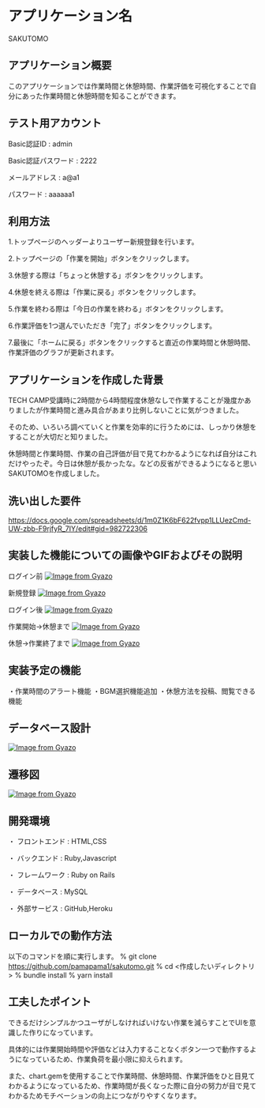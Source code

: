 # アプリケーション名 
 SAKUTOMO

## アプリケーション概要
  このアプリケーションでは作業時間と休憩時間、作業評価を可視化することで自分にあった作業時間と休憩時間を知ることができます。

## テスト用アカウント
  Basic認証ID  : admin

  Basic認証パスワード : 2222

  メールアドレス : a@a1

  パスワード    : aaaaaa1

## 利用方法
  1.トップページのヘッダーよりユーザー新規登録を行います。

  2.トップページの「作業を開始」ボタンをクリックします。

  3.休憩する際は「ちょっと休憩する」ボタンをクリックします。

  4.休憩を終える際は「作業に戻る」ボタンをクリックします。

  5.作業を終わる際は「今日の作業を終わる」ボタンをクリックします。

  6.作業評価を1つ選んでいただき「完了」ボタンをクリックします。

  7.最後に「ホームに戻る」ボタンをクリックすると直近の作業時間と休憩時間、作業評価のグラフが更新されます。

## アプリケーションを作成した背景
TECH CAMP受講時に2時間から4時間程度休憩なしで作業することが幾度かありましたが作業時間と進み具合があまり比例しないことに気がつきました。

そのため、いろいろ調べていくと作業を効率的に行うためには、しっかり休憩をすることが大切だと知りました。

休憩時間と作業時間、作業の自己評価が目で見てわかるようになれば自分はこれだけやったぞ。今日は休憩が長かったな。などの反省ができるようになると思いSAKUTOMOを作成しました。

## 洗い出した要件
https://docs.google.com/spreadsheets/d/1m0Z1K6bF622fvpp1LLUezCmd-UW-zbb-F9rjfyR_7IY/edit#gid=982722306


## 実装した機能についての画像やGIFおよびその説明
ログイン前
[![Image from Gyazo](https://i.gyazo.com/ee0cbec0bd38d6372fe07e7ce2c81108.png)](https://gyazo.com/ee0cbec0bd38d6372fe07e7ce2c81108)

新規登録
[![Image from Gyazo](https://i.gyazo.com/3670c87ce95944e3915f56bb71efca17.gif)](https://gyazo.com/3670c87ce95944e3915f56bb71efca17)

ログイン後
[![Image from Gyazo](https://i.gyazo.com/81349f9309a4fd4fccaec682fa973add.png)](https://gyazo.com/81349f9309a4fd4fccaec682fa973add)

作業開始→休憩まで
[![Image from Gyazo](https://i.gyazo.com/c323beb9546388400c5284e6e6595c62.gif)](https://gyazo.com/c323beb9546388400c5284e6e6595c62)

休憩→作業終了まで
[![Image from Gyazo](https://i.gyazo.com/c5a7b474cbe7f04eeae9d827f6b539e2.gif)](https://gyazo.com/c5a7b474cbe7f04eeae9d827f6b539e2)

## 実装予定の機能
・作業時間のアラート機能
・BGM選択機能追加
・休憩方法を投稿、閲覧できる機能

## データベース設計
[![Image from Gyazo](https://i.gyazo.com/50796d85ddd5b06311d030d3c445f296.png)](https://gyazo.com/50796d85ddd5b06311d030d3c445f296)

## 遷移図
[![Image from Gyazo](https://i.gyazo.com/0f8f898605ed956fab8080c910f8d57a.png)](https://gyazo.com/0f8f898605ed956fab8080c910f8d57a)


## 開発環境
・ フロントエンド : HTML,CSS

・ バックエンド  : Ruby,Javascript

・ フレームワーク : Ruby on Rails

・ データベース : MySQL

・ 外部サービス : GitHub,Heroku

## ローカルでの動作方法
以下のコマンドを順に実行します。
% git clone https://github.com/pamapama1/sakutomo.git
% cd <作成したいディレクトリ>
% bundle install
% yarn install

## 工夫したポイント
できるだけシンプルかつユーザがしなければいけない作業を減らすことでUIを意識した作りになっています。

具体的には作業開始時間や評価などは入力することなくボタン一つで動作するようになっているため、作業負荷を最小限に抑えられます。

また、chart.gemを使用することで作業時間、休憩時間、作業評価をひと目見てわかるようになっているため、作業時間が長くなった際に自分の努力が目で見てわかるためモチベーションの向上につながりやすくなります。



